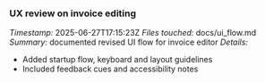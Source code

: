 ### UX review on invoice editing
*Timestamp:* 2025-06-27T17:15:23Z
*Files touched:* docs/ui_flow.md
*Summary:* documented revised UI flow for invoice editor
*Details:*
- Added startup flow, keyboard and layout guidelines
- Included feedback cues and accessibility notes
